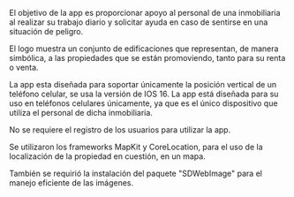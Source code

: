 El objetivo de la app es proporcionar apoyo al personal de una inmobiliaria al realizar su trabajo diario y solicitar ayuda en caso de sentirse en una situación de peligro.

El logo muestra un conjunto de edificaciones que representan, de manera simbólica, a las propiedades que se están promoviendo, tanto para su renta o venta.

La app esta diseñada para soportar únicamente la posición vertical de un teléfono celular, se usa la versión de IOS 16. La app está diseñada para su uso en teléfonos celulares únicamente, ya que es el único dispositivo que utiliza el personal de dicha inmobiliaria.

No se requiere el registro de los usuarios para utilizar la app.

Se utilizaron los frameworks MapKit y CoreLocation, para el uso de la localización de la propiedad en cuestión, en un mapa.

También se requirió la instalación del paquete "SDWebImage" para el manejo eficiente de las imágenes.
